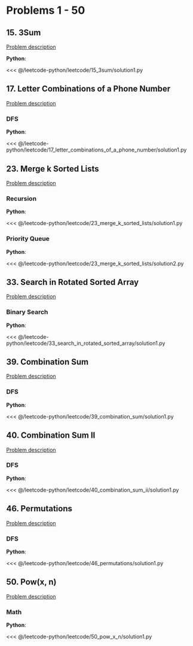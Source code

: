 # Problems 1 - 50

## 15. 3Sum

[Problem description](https://leetcode.com/problems/3sum/)

__Python__:

<<< @/leetcode-python/leetcode/15_3sum/solution1.py

## 17. Letter Combinations of a Phone Number

[Problem description](https://leetcode.com/problems/letter-combinations-of-a-phone-number/)

### DFS

__Python__:

<<< @/leetcode-python/leetcode/17_letter_combinations_of_a_phone_number/solution1.py

## 23. Merge k Sorted Lists

[Problem description](https://leetcode.com/problems/merge-k-sorted-lists/)

### Recursion

__Python__:

<<< @/leetcode-python/leetcode/23_merge_k_sorted_lists/solution1.py

### Priority Queue

__Python__:

<<< @/leetcode-python/leetcode/23_merge_k_sorted_lists/solution2.py

## 33. Search in Rotated Sorted Array

[Problem description](https://leetcode.com/problems/search-in-rotated-sorted-array/)

### Binary Search

__Python__:

<<< @/leetcode-python/leetcode/33_search_in_rotated_sorted_array/solution1.py

## 39. Combination Sum

[Problem description](https://leetcode.com/problems/combination-sum/)

### DFS

__Python__:

<<< @/leetcode-python/leetcode/39_combination_sum/solution1.py

## 40. Combination Sum II

[Problem description](https://leetcode.com/problems/combination-sum-ii/)

### DFS

__Python__:

<<< @/leetcode-python/leetcode/40_combination_sum_ii/solution1.py

## 46. Permutations

[Problem description](https://leetcode.com/problems/permutations/)

### DFS

__Python__:

<<< @/leetcode-python/leetcode/46_permutations/solution1.py

## 50. Pow(x, n)

[Problem description](https://leetcode.com/problems/powx-n/)

### Math

__Python__:

<<< @/leetcode-python/leetcode/50_pow_x_n/solution1.py
